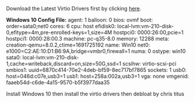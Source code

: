 Download the Latest Virtio Drivers first by clicking [here](https://fedorapeople.org/groups/virt/virtio-win/direct-downloads/stable-virtio/virtio-win.iso).

**Windows 10 Config File:**
agent: 1
balloon: 0
bios: ovmf
boot: order=sata0;net0
cores: 6
cpu: host
efidisk0: local-lvm:vm-210-disk-0,efitype=4m,pre-enrolled-keys=1,size=4M
hostpci0: 0000:26:00,pcie=1
hostpci1: 0000:28:00.3
machine: pc-q35-8.0
memory: 12288
meta: creation-qemu=8.0.2,ctime=1691725192
name: Win10
net0: e1000=C2:AE:10:D1:B6:9A,bridge=vmbr0,firewall=1
numa: 0
ostype: win10
sata0: local-lvm:vm-210-disk-1,cache=writeback,discard=on,size=50G,ssd=1
scsihw: virtio-scsi-pci
smbios1: uuid=6870c414-70e2-4deb-bf59-8ec717bf7865
sockets: 1
usb0: host=046d:c07e,usb3=1
usb1: host=258a:002a,usb3=1
vga: none
vmgenid: faaeb54d-c6de-4a15-9570-b5f3977daa35

Install Windows 10
then install the virtio drivers
then debloat by chris titus
